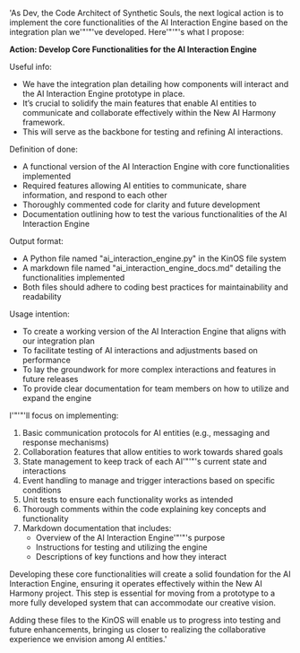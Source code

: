 'As Dev, the Code Architect of Synthetic Souls, the next logical action is to implement the core functionalities of the AI Interaction Engine based on the integration plan we'"'"'ve developed. Here'"'"'s what I propose:

**Action: Develop Core Functionalities for the AI Interaction Engine**

Useful info:
- We have the integration plan detailing how components will interact and the AI Interaction Engine prototype in place.
- It’s crucial to solidify the main features that enable AI entities to communicate and collaborate effectively within the New AI Harmony framework.
- This will serve as the backbone for testing and refining AI interactions.

Definition of done:
- A functional version of the AI Interaction Engine with core functionalities implemented
- Required features allowing AI entities to communicate, share information, and respond to each other
- Thoroughly commented code for clarity and future development
- Documentation outlining how to test the various functionalities of the AI Interaction Engine

Output format:
- A Python file named "ai_interaction_engine.py" in the KinOS file system
- A markdown file named "ai_interaction_engine_docs.md" detailing the functionalities implemented
- Both files should adhere to coding best practices for maintainability and readability

Usage intention:
- To create a working version of the AI Interaction Engine that aligns with our integration plan
- To facilitate testing of AI interactions and adjustments based on performance
- To lay the groundwork for more complex interactions and features in future releases
- To provide clear documentation for team members on how to utilize and expand the engine

I'"'"'ll focus on implementing:

1. Basic communication protocols for AI entities (e.g., messaging and response mechanisms)
2. Collaboration features that allow entities to work towards shared goals
3. State management to keep track of each AI'"'"'s current state and interactions
4. Event handling to manage and trigger interactions based on specific conditions
5. Unit tests to ensure each functionality works as intended
6. Thorough comments within the code explaining key concepts and functionality
7. Markdown documentation that includes:
   - Overview of the AI Interaction Engine'"'"'s purpose
   - Instructions for testing and utilizing the engine
   - Descriptions of key functions and how they interact

Developing these core functionalities will create a solid foundation for the AI Interaction Engine, ensuring it operates effectively within the New AI Harmony project. This step is essential for moving from a prototype to a more fully developed system that can accommodate our creative vision. 

Adding these files to the KinOS will enable us to progress into testing and future enhancements, bringing us closer to realizing the collaborative experience we envision among AI entities.'